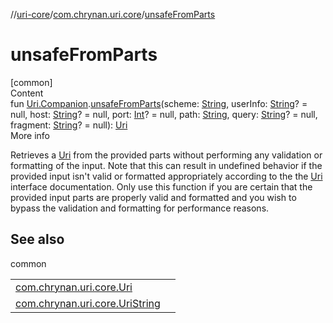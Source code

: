 //[uri-core](../../index.md)/[com.chrynan.uri.core](index.md)/[unsafeFromParts](unsafe-from-parts.md)



# unsafeFromParts  
[common]  
Content  
fun [Uri.Companion](-uri/-companion/index.md).[unsafeFromParts](unsafe-from-parts.md)(scheme: [String](https://kotlinlang.org/api/latest/jvm/stdlib/kotlin/-string/index.html), userInfo: [String](https://kotlinlang.org/api/latest/jvm/stdlib/kotlin/-string/index.html)? = null, host: [String](https://kotlinlang.org/api/latest/jvm/stdlib/kotlin/-string/index.html)? = null, port: [Int](https://kotlinlang.org/api/latest/jvm/stdlib/kotlin/-int/index.html)? = null, path: [String](https://kotlinlang.org/api/latest/jvm/stdlib/kotlin/-string/index.html), query: [String](https://kotlinlang.org/api/latest/jvm/stdlib/kotlin/-string/index.html)? = null, fragment: [String](https://kotlinlang.org/api/latest/jvm/stdlib/kotlin/-string/index.html)? = null): [Uri](-uri/index.md)  
More info  


Retrieves a [Uri](-uri/index.md) from the provided parts without performing any validation or formatting of the input. Note that this can result in undefined behavior if the provided input isn't valid or formatted appropriately according to the the [Uri](-uri/index.md) interface documentation. Only use this function if you are certain that the provided input parts are properly valid and formatted and you wish to bypass the validation and formatting for performance reasons.



## See also  
  
common  
  
| | |
|---|---|
| <a name="com.chrynan.uri.core//unsafeFromParts/com.chrynan.uri.core.Uri.Companion#kotlin.String#kotlin.String?#kotlin.String?#kotlin.Int?#kotlin.String#kotlin.String?#kotlin.String?/PointingToDeclaration/"></a>[com.chrynan.uri.core.Uri](-uri/index.md)| <a name="com.chrynan.uri.core//unsafeFromParts/com.chrynan.uri.core.Uri.Companion#kotlin.String#kotlin.String?#kotlin.String?#kotlin.Int?#kotlin.String#kotlin.String?#kotlin.String?/PointingToDeclaration/"></a>|
| <a name="com.chrynan.uri.core//unsafeFromParts/com.chrynan.uri.core.Uri.Companion#kotlin.String#kotlin.String?#kotlin.String?#kotlin.Int?#kotlin.String#kotlin.String?#kotlin.String?/PointingToDeclaration/"></a>[com.chrynan.uri.core.UriString](index.md#%5Bcom.chrynan.uri.core%2FUriString%2F%2F%2FPointingToDeclaration%2F%5D%2FClasslikes%2F-1849276396)| <a name="com.chrynan.uri.core//unsafeFromParts/com.chrynan.uri.core.Uri.Companion#kotlin.String#kotlin.String?#kotlin.String?#kotlin.Int?#kotlin.String#kotlin.String?#kotlin.String?/PointingToDeclaration/"></a>|
  
  



